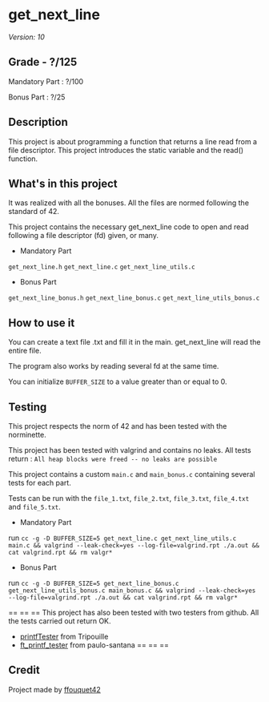 # get_next_line

*Version: 10*

## Grade - ?/125

Mandatory Part : ?/100

Bonus Part : ?/25

## Description

This project is about programming a function that returns a line
read from a file descriptor. This project introduces the static variable and the read() function.

## What's in this project

It was realized with all the bonuses. All the files are normed following the standard of 42.

This project contains the necessary get_next_line code to open and read following a file descriptor (fd) given, or many.

* Mandatory Part

`get_next_line.h`
`get_next_line.c`
`get_next_line_utils.c`

* Bonus Part

`get_next_line_bonus.h`
`get_next_line_bonus.c`
`get_next_line_utils_bonus.c`

## How to use it

You can create a text file .txt and fill it in the main. get_next_line will read the entire file.

The program also works by reading several fd at the same time.

You can initialize `BUFFER_SIZE` to a value greater than or equal to 0.

## Testing

This project respects the norm of 42 and has been tested with the norminette.

This project has been tested with valgrind and contains no leaks.
All tests return : `All heap blocks were freed -- no leaks are possible`

This project contains a custom `main.c` and `main_bonus.c` containing several tests for each part.

Tests can be run with the `file_1.txt`, `file_2.txt`, `file_3.txt`, `file_4.txt` and `file_5.txt`.

* Mandatory Part

run `cc -g -D BUFFER_SIZE=5 get_next_line.c get_next_line_utils.c main.c && valgrind --leak-check=yes --log-file=valgrind.rpt ./a.out && cat valgrind.rpt && rm valgr*`

* Bonus Part

run `cc -g -D BUFFER_SIZE=5 get_next_line_bonus.c get_next_line_utils_bonus.c main_bonus.c && valgrind --leak-check=yes --log-file=valgrind.rpt ./a.out && cat valgrind.rpt && rm valgr*`

== == ==
This project has also been tested with two testers from github. All the tests carried out return OK.  

* [printfTester](https://github.com/Tripouille/printfTester) from Tripouille  
* [ft_printf_tester](https://github.com/paulo-santana/ft_printf_tester) from paulo-santana
== == ==

## Credit

Project made by [ffouquet42](https://github.com/ffouquet42)